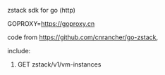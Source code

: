 zstack sdk for go (http)

GOPROXY=https://goproxy.cn

code from https://github.com/cnrancher/go-zstack, 

include:
1. GET zstack/v1/vm-instances